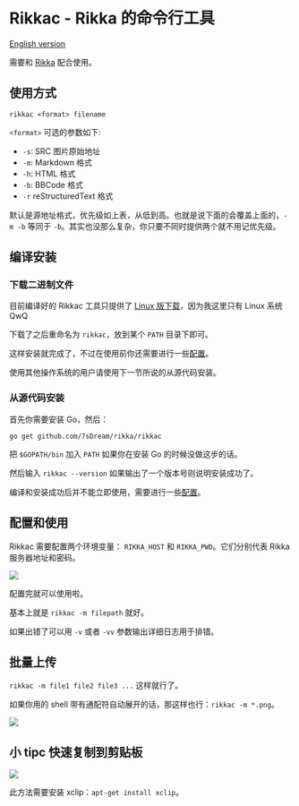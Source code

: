# Rikkac - Rikka 的命令行工具

[English version][version-en]

需要和 [Rikka][rikka] 配合使用。

## 使用方式

`rikkac <format> filename`

`<format>` 可选的参数如下:

- `-s`: SRC 图片原始地址
- `-m`: Markdown 格式
- `-h`: HTML 格式
- `-b`: BBCode 格式
- `-r` reStructuredText 格式

默认是源地址格式，优先级如上表，从低到高。也就是说下面的会覆盖上面的，`-m -b` 等同于 `-b`。其实也没那么复杂，你只要不同时提供两个就不用记优先级。

## 编译安装

### 下载二进制文件

目前编译好的 Rikkac 工具只提供了 [Linux 版下载][download]，因为我这里只有 Linux 系统 QwQ

下载了之后重命名为 `rikkac`，放到某个 `PATH` 目录下即可。

这样安装就完成了，不过在使用前你还需要进行一些[配置](#配置和使用)。

使用其他操作系统的用户请使用下一节所说的从源代码安装。

### 从源代码安装

首先你需要安装 Go，然后：

`go get github.com/7sDream/rikka/rikkac`

把 `$GOPATH/bin` 加入 `PATH` 如果你在安装 Go 的时候没做这步的话。

然后输入 `rikkac --version` 如果输出了一个版本号则说明安装成功了。

编译和安装成功后并不能立即使用，需要进行一些[配置](#configure-and-usage)。

## 配置和使用

Rikkac 需要配置两个环境变量： `RIKKA_HOST` 和 `RIKKA_PWD`。它们分别代表 Rikka 服务器地址和密码。

![](http://7sdream-rikka-demo.daoapp.io/files/2016-09-05-066558195)

配置完就可以使用啦。

基本上就是 `rikkac -m filepath` 就好。

如果出错了可以用 `-v` 或者 `-vv` 参数输出详细日志用于排错。

## 批量上传

`rikkac -m file1 file2 file3 ...` 这样就行了。

如果你用的 shell 带有通配符自动展开的话，那这样也行：`rikkac -m *.png`。

![](http://odbw8jckg.bkt.clouddn.com/ba2d2dca-2ae2-4436-ade2-7905183ce23d.png)

## 小 tipc 快速复制到剪贴板

![](http://7sdream-rikka-demo.daoapp.io/files/2016-09-05-781037494)

此方法需要安装 xclip：`apt-get install xclip`。

[version-en]: https://github.com/7sDream/rikka/blob/master/rikkac/README.md

[rikka]: https://github.com/7sDream/rikka/blob/master/README.zh.md
[download]: https://github.com/7sDream/rikka/releases/tag/Rikkac
